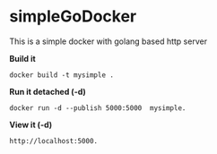 # simpleGoDocker
This is a simple docker with golang based http server


**Build it**

    docker build -t mysimple .

**Run it detached (-d)**

    docker run -d --publish 5000:5000  mysimple.

**View it (-d)**

    http://localhost:5000.